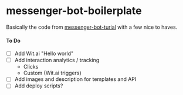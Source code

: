 # messenger-bot-boilerplate
Basically the code from  [messenger-bot-turial](https://github.com/jw84/messenger-bot-tutorial) with a few nice to haves.

#### To Do
- [ ] Add Wit.ai "Hello world"
- [ ] Add interaction analytics / tracking
  - Clicks
  - Custom (Wit.ai triggers)
- [ ] Add images and description for templates and API
- [ ] Add deploy scripts?
